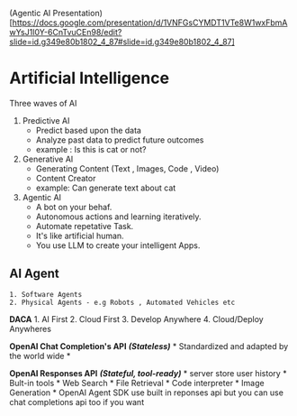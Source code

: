 (Agentic AI Presentation)[https://docs.google.com/presentation/d/1VNFGsCYMDT1VTe8W1wxFbmAwYsJ1I0Y-6CnTvuCEn98/edit?slide=id.g349e80b1802_4_87#slide=id.g349e80b1802_4_87]


# **Artificial Intelligence**

Three waves of AI
1. Predictive AI
    * Predict based upon the data
    * Analyze past data to predict future outcomes
    * example : Is this is cat or not?
2. Generative AI
    * Generating Content (Text , Images, Code , Video)
    * Content Creator
    * example: Can generate text about cat
3. Agentic AI
    * A bot on your behaf.
    * Autonomous actions and learning iteratively.
    * Automate repetative Task.
    * It's like artificial human. 
    * You use LLM to create your intelligent Apps.



## AI Agent 
    1. Software Agents
    2. Physical Agents - e.g Robots , Automated Vehicles etc


**DACA**
    1. AI First
    2. Cloud First
    3. Develop Anywhere
    4. Cloud/Deploy Anywheres



**OpenAI Chat Completion's API** ***(Stateless)***
    * Standardized and adapted by the world wide
    * 

**OpenAI Responses API** ***(Stateful, tool-ready)***
    * server store user history
    * Bult-in tools
        * Web Search
        * File Retrieval
        * Code interpreter
        * Image Generation
    * OpenAI Agent SDK use built in reponses api but you can use chat completions api too if you want




